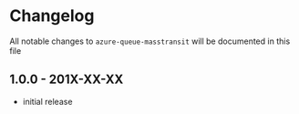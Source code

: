 # Changelog

All notable changes to `azure-queue-masstransit` will be documented in this file

## 1.0.0 - 201X-XX-XX

- initial release
